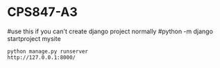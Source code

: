 # CPS847-A3

#use this if you can't create django project normally
#python -m django startproject mysite

```
python manage.py runserver
http://127.0.0.1:8000/
```
